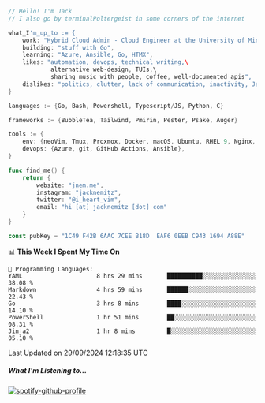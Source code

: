 ```go
// Hello! I'm Jack
// I also go by terminalPoltergeist in some corners of the internet

what_I'm_up_to := {
    work: "Hybrid Cloud Admin - Cloud Engineer at the University of Minnesota",
    building: "stuff with Go",
    learning: "Azure, Ansible, Go, HTMX",
    likes: "automation, devops, technical writing,\
            alternative web-design, TUIs,\
            sharing music with people, coffee, well-documented apis",
    dislikes: "politics, clutter, lack of communication, inactivity, Java",
}

languages := {Go, Bash, Powershell, Typescript/JS, Python, C}

frameworks := {BubbleTea, Tailwind, Pmirin, Pester, Psake, Auger}

tools := {
    env: {neoVim, Tmux, Proxmox, Docker, macOS, Ubuntu, RHEL 9, Nginx, DigitalOcean, Cloudflare},
    devops: {Azure, git, GitHub Actions, Ansible},
}

func find_me() {
    return {
        website: "jnem.me",
        instagram: "jacknemitz",
        twitter: "@i_heart_vim",
        email: "hi [at] jacknemitz [dot] com"
    }
}

const pubKey = "1C49 F42B 6AAC 7CEE B18D  EAF6 0EEB C943 1694 A88E"
```

<!--START_SECTION:waka-->
📊 **This Week I Spent My Time On** 

```text
💬 Programming Languages: 
YAML                     8 hrs 29 mins       ██████████░░░░░░░░░░░░░░░   38.08 % 
Markdown                 4 hrs 59 mins       ██████░░░░░░░░░░░░░░░░░░░   22.43 % 
Go                       3 hrs 8 mins        ████░░░░░░░░░░░░░░░░░░░░░   14.10 % 
PowerShell               1 hr 51 mins        ██░░░░░░░░░░░░░░░░░░░░░░░   08.31 % 
Jinja2                   1 hr 8 mins         █░░░░░░░░░░░░░░░░░░░░░░░░   05.10 % 
```


 Last Updated on 29/09/2024 12:18:35 UTC
<!--END_SECTION:waka-->

##### What I'm Listening to...

[![spotify-github-profile](https://jnem.me/listening-item?maxAge=2592000)](https://jnem.me/listening)
